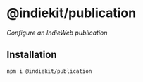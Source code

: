 # @indiekit/publication

*Configure an IndieWeb publication*

## Installation

`npm i @indiekit/publication`
